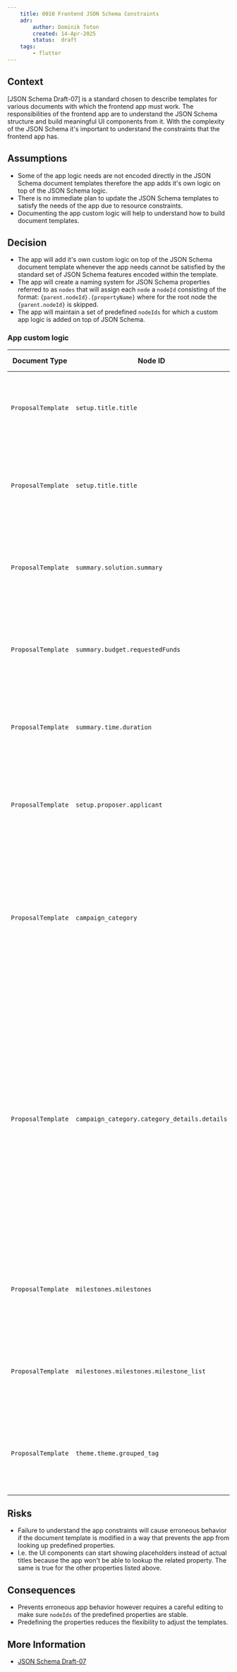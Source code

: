 ```yaml
---
    title: 0010 Frontend JSON Schema Constraints
    adr:
        author: Dominik Toton
        created: 14-Apr-2025
        status:  draft
    tags:
        - flutter
---
```


## Context

[JSON Schema Draft-07] is a standard chosen to describe templates for various documents with which the frontend app must work.
The responsibilities of the frontend app are to understand the JSON Schema structure and build meaningful UI components from it.
With the complexity of the JSON Schema it's important to understand the constraints that the frontend app has.

## Assumptions

* Some of the app logic needs are not encoded directly in the JSON Schema document templates
 therefore the app adds it's own logic on top of the JSON Schema logic.
* There is no immediate plan to update the JSON Schema templates to satisfy the needs of the app due to resource constraints.
* Documenting the app custom logic will help to understand how to build document templates.

## Decision

* The app will add it's own custom logic on top of the JSON Schema document template whenever the
 app needs cannot be satisfied by the standard set of JSON Schema features encoded within the template.
* The app will create a naming system for JSON Schema properties referred to as `nodes` that will
 assign each `node` a `nodeId` consisting of the format: `{parent.nodeId}.{propertyName}` where
 for the root node the `{parent.nodeId}` is skipped.
* The app will maintain a set of predefined `nodeIds` for which a custom app logic is added on top of JSON Schema.

### App custom logic

<!-- markdownlint-disable max-one-sentence-per-line -->
| Document Type         | Node ID           | Property Type | App Needs        |
|----------------|--------------------------|---------------|------------------|
| `ProposalTemplate` | `setup.title.title` | `string` | Programmatically prefill the text in a `title` property. The app needs to programmatically lookup in the template the related property. |
| `ProposalTemplate` | `setup.title.title` | `string` | Show the proposal title in the UI components. The app needs to programmatically lookup in the template the related property. |
| `ProposalTemplate` | `summary.solution.summary` | `string` | Show the proposal description in the UI components. The app needs to programmatically lookup in the template the related property. |
| `ProposalTemplate` | `summary.budget.requestedFunds` | `integer` | Show the requested funds in the UI components. The app needs to programmatically lookup in the template the related property. |
| `ProposalTemplate` | `summary.time.duration` | `integer` | Show the project duration in the UI components. The app needs to programmatically lookup in the template the related property. |
| `ProposalTemplate` | `setup.proposer.applicant` | `string` | Show the proposal author in the UI components. The app needs to programmatically lookup in the template the related property. |
| `ProposalTemplate` | `campaign_category` | `object` | App logic requires to show category information in the proposal builder but to hide it in the proposal viewer. The app needs to know which properties should not be rendered. This node and children nodes are excluded. |
| `ProposalTemplate` | `campaign_category.category_details.details` | `object` | Show selected category details in the proposal builder. When the app sees this `nodeId` it will override the standard property widget with a category widget that fetches data externally and doesn't use the template property to render itself. The template has no data about the category. The app must know which property is a category property to know where in the proposal builder to put the overridden category widget. |
| `ProposalTemplate` | `milestones.milestones` | `object` | Show the milestone count in the UI components. The app needs to programmatically lookup in the template the related property. |
| `ProposalTemplate` | `milestones.milestones.milestone_list` | `array` | Show the milestone count in the UI components. The app needs to programmatically lookup in the template the related property. |
| `ProposalTemplate` | `theme.theme.grouped_tag` | `object` | Show the proposal theme in the UI components. The app needs to programmatically lookup in the template the related property. |
<!-- markdownlint-enable max-one-sentence-per-line -->

## Risks

* Failure to understand the app constraints will cause erroneous behavior if the document template
 is modified in a way that prevents the app from looking up predefined properties.
* I.e. the UI components can start showing placeholders instead of actual titles because
 the app won't be able to lookup the related property.
 The same is true for the other properties listed above.

## Consequences

* Prevents erroneous app behavior however requires a careful editing to make sure `nodeIds` of the
 predefined properties are stable.
* Predefining the properties reduces the flexibility to adjust the templates.

## More Information

* [JSON Schema Draft-07](https://json-schema.org/draft-07)
